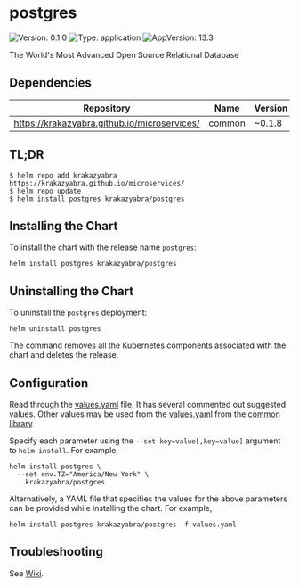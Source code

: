 # postgres

![Version: 0.1.0](https://img.shields.io/badge/Version-0.1.0-informational?style=flat-square) ![Type: application](https://img.shields.io/badge/Type-application-informational?style=flat-square) ![AppVersion: 13.3](https://img.shields.io/badge/AppVersion-13.3-informational?style=flat-square)

The World's Most Advanced Open Source Relational Database

## Dependencies

| Repository | Name | Version |
|------------|------|---------|
| https://krakazyabra.github.io/microservices/ | common | ~0.1.8 |

## TL;DR
```console
$ helm repo add krakazyabra https://krakazyabra.github.io/microservices/
$ helm repo update
$ helm install postgres krakazyabra/postgres
```

## Installing the Chart
To install the chart with the release name `postgres`:
```console
helm install postgres krakazyabra/postgres
```

## Uninstalling the Chart
To uninstall the `postgres` deployment:
```console
helm uninstall postgres
```
The command removes all the Kubernetes components associated with the chart and deletes the release.

## Configuration

Read through the [values.yaml](./values.yaml) file. It has several commented out suggested values.
Other values may be used from the [values.yaml](../common/values.yaml) from the [common library](../common).

Specify each parameter using the `--set key=value[,key=value]` argument to `helm install`. For example,
```console
helm install postgres \
  --set env.TZ="America/New York" \
    krakazyabra/postgres
```

Alternatively, a YAML file that specifies the values for the above parameters can be provided while installing the chart.
For example,
```console
helm install postgres krakazyabra/postgres -f values.yaml
```

## Troubleshooting
See [Wiki](https://github.com/krakazyabra/microservices/wiki/Troubleshooting).